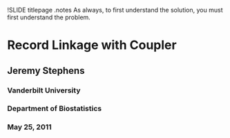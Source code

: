 !SLIDE titlepage
.notes As always, to first understand the solution, you must first understand the problem.
# Record Linkage with Coupler #

## Jeremy Stephens ##
### Vanderbilt University ###
### Department of Biostatistics ###
### May 25, 2011 ###
